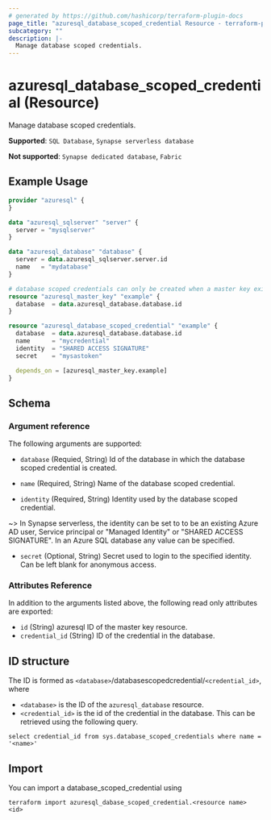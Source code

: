 ```yaml
---
# generated by https://github.com/hashicorp/terraform-plugin-docs
page_title: "azuresql_database_scoped_credential Resource - terraform-provider-azuresql"
subcategory: ""
description: |-
  Manage database scoped credentials.
---
```


# azuresql_database_scoped_credential (Resource)

Manage database scoped credentials.

**Supported**: `SQL Database`, `Synapse serverless database` 

**Not supported**: `Synapse dedicated database`, `Fabric`

## Example Usage

```terraform
provider "azuresql" {
}

data "azuresql_sqlserver" "server" {
  server = "mysqlserver"
}

data "azuresql_database" "database" {
  server = data.azuresql_sqlserver.server.id
  name   = "mydatabase"
}

# database scoped credentials can only be created when a master key exists in the database
resource "azuresql_master_key" "example" {
  database 	= data.azuresql_database.database.id
}

resource "azuresql_database_scoped_credential" "example" {
  database  = data.azuresql_database.database.id
  name      = "mycredential"
  identity  = "SHARED ACCESS SIGNATURE"
  secret    = "mysastoken"

  depends_on = [azuresql_master_key.example]
}


```

## Schema

### Argument reference
The following arguments are supported:

- `database` (Requied, String) Id of the database in which the database scoped credential is created.

- `name` (Required, String) Name of the database scoped credential.

- `identity` (Required, String) Identity used by the database scoped credential.

~> In Synapse serverless, the identity can be set to to be an existing Azure AD user, Service principal or "Managed Identity" or "SHARED ACCESS SIGNATURE". In an Azure SQL database any value can be specified.

- `secret` (Optional, String) Secret used to login to the specified identity. Can be left blank for anonymous access.

### Attributes Reference
In addition to the arguments listed above, the following read only attributes are exported:

- `id` (String) azuresql ID of the master key resource.
- `credential_id` (String) ID of the credential in the database.

## ID structure

The ID is formed as `<database>`/databasescopedcredential/`<credential_id>`, where
* `<database>` is the ID of the `azuresql_database` resource.
* `<credential_id>` is the id of the credential in the database. This can be retrieved using the following query. 

```select credential_id from sys.database_scoped_credentials where name = '<name>'```

## Import

You can import a database_scoped_credential using 

```shell
terraform import azuresql_dabase_scoped_credential.<resource name> <id>
```
